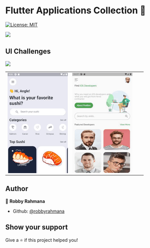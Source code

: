 # Flutter Applications Collection 👋

[![License: MIT](https://img.shields.io/badge/License-MIT-yellow.svg)](#)

[<img width="188" src="https://upload.wikimedia.org/wikipedia/commons/thumb/7/78/Google_Play_Store_badge_EN.svg/1200px-Google_Play_Store_badge_EN.svg.png">](https://play.google.com/store/apps/details?id=com.edsbrains.flutter_yt_gallery)

## UI Challenges
[<img width="188" src="https://www.xda-developers.com/files/2017/08/After-12-Years-Google-Gives-YouTube-a-New-Logo-1900x700_c.png">](https://youtube.com/playlist?list=PL7x3lqSui7MGA-Ffi6a5r_G5vy6WFOdXs)

| | | | |
|:-------------------------:|:-------------------------:|:-------------------------:|:-------------------------:|
|[<img width="188" height="313" src="https://github.com/robbyrahmana/flutter_application/blob/master/assets/ui_challenges/flutter_application_ecommerce.gif">](https://github.com/robbyrahmana/flutter_application/tree/master/ui_challenges/flutter_application_ecommerce)|[<img width="188" height="313" src="https://github.com/robbyrahmana/flutter_application/blob/master/assets/ui_challenges/freelancer_profile.gif">](https://github.com/robbyrahmana/flutter_application/tree/master/ui_challenges/freelancer_profile)

## Author

👤 **Robby Rahmana**

* Github: [@robbyrahmana](https://github.com/robbyrahmana)

## Show your support

Give a ⭐️ if this project helped you!
